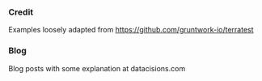 ### Credit
Examples loosely adapted from https://github.com/gruntwork-io/terratest

### Blog
Blog posts with some explanation at datacisions.com
